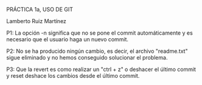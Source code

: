﻿PRÁCTICA 1a, USO DE GIT

Lamberto Ruiz Martínez

P1: La opción -n significa que no se pone el commit automáticamente
y es necesario que el usuario haga un nuevo commit.

P2: No se ha producido ningún cambio, es decir, el archivo "readme.txt"
sigue eliminado y no hemos conseguido solucionar el problema.

P3: Que la revert es como realizar un "ctrl + z" o deshacer el último commit
y reset deshace los cambios desde el último commit.

